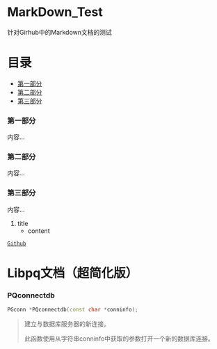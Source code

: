 # MarkDown_Test
针对Girhub中的Markdown文档的测试

# 目录
- [第一部分](#第一部分)
- [第二部分](#第二部分)
- [第三部分](#第三部分)

### 第一部分
内容...

### 第二部分
内容...

### 第三部分
内容...

1. title
   - content

[`Github`](https://github.com)

# Libpq文档（超简化版）

### PQconnectdb
```cpp
PGconn *PQconnectdb(const char *conninfo);
```
> 建立与数据库服务器的新连接。  
>   
> 此函数使用从字符串conninfo中获取的参数打开一个新的数据库连接。


